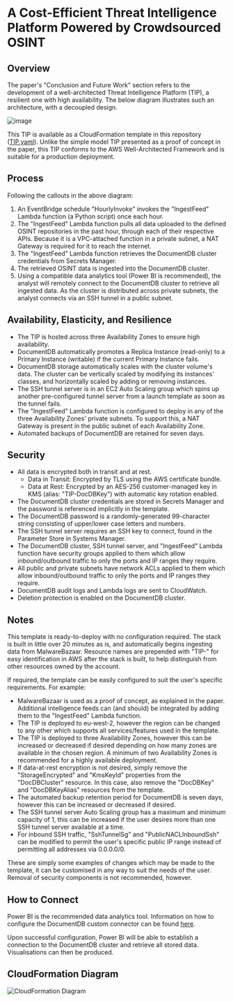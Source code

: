 # A Cost-Efficient Threat Intelligence Platform Powered by Crowdsourced OSINT
## Overview
The paper's "Conclusion and Future Work" section refers to the development of a well-architected Threat Intelligence Platform (TIP), a resilient one with high availability. The below diagram illustrates such an architecture, with a decoupled design.

![image](https://github.com/AlphaKiloDelta/A-Cost-Efficient-Threat-Intelligence-Platform-Powered-by-Crowdsourced-OSINT/assets/68220964/4e479341-8d33-46e7-8014-0ccf0d47c047)

This TIP is available as a CloudFormation template in this repository (<a href="https://github.com/AlphaKiloDelta/A-Cost-Efficient-Threat-Intelligence-Platform-Powered-by-Crowdsourced-OSINT/blob/main/TIP.yaml" target="_blank">TIP.yaml</a>). Unlike the simple model TIP presented as a proof of concept in the paper, this TIP conforms to the AWS Well-Architected Framework and is suitable for a production deployment.

## Process
Following the callouts in the above diagram:
1) An EventBridge schedule "HourlyInvoke" invokes the "IngestFeed" Lambda function (a Python script) once each hour.
2) The "IngestFeed" Lambda function pulls all data uploaded to the defined OSINT repositories in the past hour, through each of their respective APIs. Because it is a VPC-attached function in a private subnet, a NAT Gateway is required for it to reach the internet.
3) The "IngestFeed" Lambda function retrieves the DocumentDB cluster credentials from Secrets Manager.
4) The retrieved OSINT data is ingested into the DocumentDB cluster.
5) Using a compatible data analytics tool (Power BI is recommended), the analyst will remotely connect to the DocumentDB cluster to retrieve all ingested data. As the cluster is distributed across private subnets, the analyst connects via an SSH tunnel in a public subnet.

## Availability, Elasticity, and Resilience
- The TIP is hosted across three Availability Zones to ensure high availability.
- DocumentDB automatically promotes a Replica Instance (read-only) to a Primary Instance (writable) if the current Primary Instance fails.
- DocumentDB storage automatically scales with the cluster volume's data. The cluster can be vertically scaled by modifying its instances' classes, and horizontally scaled by adding or removing instances.
- The SSH tunnel server is in an EC2 Auto Scaling group which spins up another pre-configured tunnel server from a launch template as soon as the tunnel fails.
- The "IngestFeed" Lambda function is configured to deploy in any of the three Availability Zones' private subnets. To support this, a NAT Gateway is present in the public subnet of each Availability Zone.
- Automated backups of DocumentDB are retained for seven days.

## Security
- All data is encrypted both in transit and at rest.
  - Data in Transit: Encrypted by TLS using the AWS certificate bundle.
  - Data at Rest: Encrypted by an AES-256 customer-managed key in KMS (alias: "TIP-DocDBKey") with automatic key rotation enabled.
- The DocumentDB cluster credentials are stored in Secrets Manager and the password is referenced implicitly in the template.
- The DocumentDB password is a randomly-generated 99-character string consisting of upper/lower case letters and numbers.
- The SSH tunnel server requires an SSH key to connect, found in the Parameter Store in Systems Manager.
- The DocumentDB cluster, SSH tunnel server, and "IngestFeed" Lambda function have security groups applied to them which allow inbound/outbound traffic to only the ports and IP ranges they require.
- All public and private subnets have network ACLs applied to them which allow inbound/outbound traffic to only the ports and IP ranges they require.
- DocumentDB audit logs and Lambda logs are sent to CloudWatch.
- Deletion protection is enabled on the DocumentDB cluster.

## Notes
This template is ready-to-deploy with no configuration required. The stack is built in little over 20 minutes as is, and automatically begins ingesting data from MalwareBazaar. Resource names are prepended with "TIP-" for easy identification in AWS after the stack is built, to help distinguish from other resources owned by the account.

If required, the template can be easily configured to suit the user's specific requirements. For example:
- MalwareBazaar is used as a proof of concept, as explained in the paper. Additional intelligence feeds can (and should) be integrated by adding them to the "IngestFeed" Lambda function.
- The TIP is deployed to eu-west-2, however the region can be changed to any other which supports all services/features used in the template.
- The TIP is deployed to three Availability Zones, however this can be increased or decreased if desired depending on how many zones are available in the chosen region. A minimum of two Availability Zones is recommended for a highly available deployment.
- If data-at-rest encryption is not desired, simply remove the "StorageEncrypted" and "KmsKeyId" properties from the "DocDBCluster" resource. In this case, also remove the "DocDBKey" and "DocDBKeyAlias" resources from the template.
- The automated backup retention period for DocumentDB is seven days, however this can be increased or decreased if desired.
- The SSH tunnel server Auto Scaling group has a maximum and minimum capacity of 1, this can be increased if the user desires more than one SSH tunnel server available at a time.
- For inbound SSH traffic, "SshTunnelSg" and "PublicNACLInboundSsh" can be modified to permit the user's specific public IP range instead of permitting all addresses via 0.0.0.0/0. 

These are simply some examples of changes which may be made to the template, it can be customised in any way to suit the needs of the user. Removal of security components is not recommended, however.

## How to Connect
Power BI is the recommended data analytics tool. Information on how to configure the DocumentDB custom connector can be found <a href="https://docs.aws.amazon.com/documentdb/latest/developerguide/connect-odbc-power-bi.html" target="_blank">here</a>.

Upon successful configuration, Power BI will be able to establish a connection to the DocumentDB cluster and retrieve all stored data. Visualisations can then be produced.

## CloudFormation Diagram

![CloudFormation Diagram](https://github.com/AlphaKiloDelta/A-Cost-Efficient-Threat-Intelligence-Platform-Powered-by-Crowdsourced-OSINT/assets/68220964/72654883-2999-4c35-8039-e67ac918322c)

